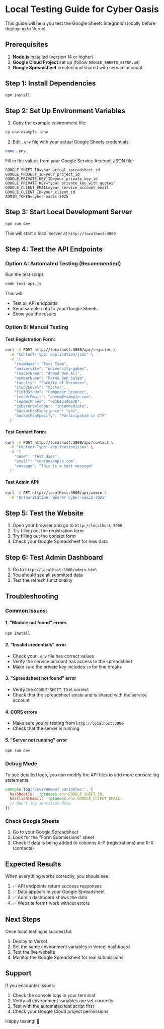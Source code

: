 # Local Testing Guide for Cyber Oasis

This guide will help you test the Google Sheets integration locally before deploying to Vercel.

## Prerequisites

1. **Node.js** installed (version 14 or higher)
2. **Google Cloud Project** set up (follow `GOOGLE_SHEETS_SETUP.md`)
3. **Google Spreadsheet** created and shared with service account

## Step 1: Install Dependencies

```bash
npm install
```

## Step 2: Set Up Environment Variables

1. Copy the example environment file:
```bash
cp env.example .env
```

2. Edit `.env` file with your actual Google Sheets credentials:
```bash
nano .env
```

Fill in the values from your Google Service Account JSON file:
```
GOOGLE_SHEET_ID=your_actual_spreadsheet_id
GOOGLE_PROJECT_ID=your_project_id
GOOGLE_PRIVATE_KEY_ID=your_private_key_id
GOOGLE_PRIVATE_KEY="your_private_key_with_quotes"
GOOGLE_CLIENT_EMAIL=your_service_account_email
GOOGLE_CLIENT_ID=your_client_id
ADMIN_TOKEN=cyber-oasis-2025
```

## Step 3: Start Local Development Server

```bash
npm run dev
```

This will start a local server at `http://localhost:3000`

## Step 4: Test the API Endpoints

### Option A: Automated Testing (Recommended)

Run the test script:
```bash
node test-api.js
```

This will:
- Test all API endpoints
- Send sample data to your Google Sheets
- Show you the results

### Option B: Manual Testing

#### Test Registration Form:
```bash
curl -X POST http://localhost:3000/api/register \
  -H "Content-Type: application/json" \
  -d '{
    "teamName": "Test Team",
    "university": "university-gabes",
    "leaderName": "Ahmed Ben Ali",
    "memberName": "Fatma Ben Salem",
    "faculty": "Faculty of Sciences",
    "studyLevel": "master",
    "fieldStudy": "Computer Science",
    "leaderEmail": "ahmed@example.com",
    "leaderPhone": "+21612345678",
    "cyberKnowledge": "intermediate",
    "hackathonExperience": "yes",
    "hackathonSpecify": "Participated in CTF"
  }'
```

#### Test Contact Form:
```bash
curl -X POST http://localhost:3000/api/contact \
  -H "Content-Type: application/json" \
  -d '{
    "name": "Test User",
    "email": "test@example.com",
    "message": "This is a test message"
  }'
```

#### Test Admin API:
```bash
curl -X GET http://localhost:3000/api/admin \
  -H "Authorization: Bearer cyber-oasis-2025"
```

## Step 5: Test the Website

1. Open your browser and go to `http://localhost:3000`
2. Try filling out the registration form
3. Try filling out the contact form
4. Check your Google Spreadsheet for new data

## Step 6: Test Admin Dashboard

1. Go to `http://localhost:3000/admin.html`
2. You should see all submitted data
3. Test the refresh functionality

## Troubleshooting

### Common Issues:

#### 1. "Module not found" errors
```bash
npm install
```

#### 2. "Invalid credentials" error
- Check your `.env` file has correct values
- Verify the service account has access to the spreadsheet
- Make sure the private key includes `\n` for line breaks

#### 3. "Spreadsheet not found" error
- Verify the `GOOGLE_SHEET_ID` is correct
- Check that the spreadsheet exists and is shared with the service account

#### 4. CORS errors
- Make sure you're testing from `http://localhost:3000`
- Check that the server is running

#### 5. "Server not running" error
```bash
npm run dev
```

### Debug Mode

To see detailed logs, you can modify the API files to add more console.log statements:

```javascript
console.log('Environment variables:', {
  hasSheetId: !!process.env.GOOGLE_SHEET_ID,
  hasClientEmail: !!process.env.GOOGLE_CLIENT_EMAIL,
  // Don't log sensitive data
});
```

### Check Google Sheets

1. Go to your Google Spreadsheet
2. Look for the "Form Submissions" sheet
3. Check if data is being added to columns A-P (registrations) and R-X (contacts)

## Expected Results

When everything works correctly, you should see:

1. ✅ API endpoints return success responses
2. ✅ Data appears in your Google Spreadsheet
3. ✅ Admin dashboard shows the data
4. ✅ Website forms work without errors

## Next Steps

Once local testing is successful:

1. Deploy to Vercel
2. Set the same environment variables in Vercel dashboard
3. Test the live website
4. Monitor the Google Spreadsheet for real submissions

## Support

If you encounter issues:

1. Check the console logs in your terminal
2. Verify all environment variables are set correctly
3. Test with the automated test script first
4. Check your Google Cloud project permissions

Happy testing! 🚀

